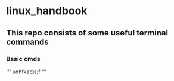 # linux_handbook
## This repo consists of some useful terminal commands 

### Basic cmds
'''
udhfkadjs;f
'''
